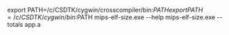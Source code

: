 export PATH=/c/CSDTK/cygwin/crosscompiler/bin:$PATH
export PATH=/c/CSDTK/cygwin/bin:$PATH
mips-elf-size.exe --help
mips-elf-size.exe --totals app.a
